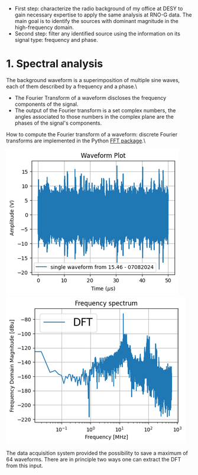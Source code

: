 - First step: characterize the radio background of my office at DESY to gain necessary expertise to apply the same analysis at RNO-G data.
   The main goal is to identify the sources with dominant magnitude in the high-frequency domain.
- Second step: filter any identified source using the information on its signal type: frequency and phase.

# 1. Spectral analysis
The background waveform is a superimposition of multiple sine waves, each of them described by a frequency and a phase.\
* The Fourier Transform of a waveform discloses the frequency components of the signal.
* The output of the Fourier transform is a set complex numbers, the angles associated to those numbers in the complex plane are the phases of the signal's components.

How to compute the Fourier transform of a waveform: discrete Fourier transforms are implemented in the Python [FFT package](https://docs.scipy.org/doc/scipy/reference/fft.html#).\

 ![Plot waveform](070824_15.46/wf.png)  ![Plot dft](070824_15.46/dft.png) 

The data acquisition system provided the possibility to save a maximum of 64 waveforms. There are in principle two ways one can extract the DFT from this input.


